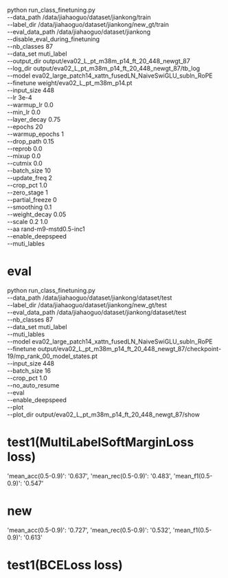 <!-- python run_class_finetuning.py \
        --data_path /data/jiahaoguo/dataset/jiankong/train \
        --disable_eval_during_finetuning \
        --nb_classes 21841 \
        --data_set muti_label \
        --output_dir output/eva02_B_pt_in21k_p14_ft_20 \
        --log_dir output/eva02_B_pt_in21k_p14_ft_20/tb_log \
        --model eva02_base_patch14_xattn_fusedLN_NaiveSwiGLU_subln_RoPE \
        --finetune weight/eva02_B_pt_in21k_p14.pt \
        --input_size 640 \
        --lr 3e-4 \
        --warmup_lr 0.0 \
        --min_lr 0.0 \
        --layer_decay 0.7 \
        --epochs 20 \
        --warmup_epochs 1 \
        --drop_path 0.1 \
        --reprob 0.0 \
        --mixup 0.0 \
        --cutmix 0.0 \
        --batch_size 1 \
        --update_freq 2 \
        --crop_pct 1.0 \
        --zero_stage 1 \
        --partial_freeze 0 \
        --smoothing 0.1 \
        --weight_decay 0.05 \
        --scale 0.2 1.0 \
        --aa rand-m9-mstd0.5-inc1 \
        --enable_deepspeed \
        --muti_lables \
        --freeze_backbone
 -->

python  run_class_finetuning.py \
        --data_path /data/jiahaoguo/dataset/jiankong/train \
        --label_dir /data/jiahaoguo/dataset/jiankong/new_gt/train \
        --eval_data_path /data/jiahaoguo/dataset/jiankong \
        --disable_eval_during_finetuning \
        --nb_classes 87 \
        --data_set muti_label \
        --output_dir output/eva02_L_pt_m38m_p14_ft_20_448_newgt_87 \
        --log_dir output/eva02_L_pt_m38m_p14_ft_20_448_newgt_87/tb_log \
        --model eva02_large_patch14_xattn_fusedLN_NaiveSwiGLU_subln_RoPE \
        --finetune weight/eva02_L_pt_m38m_p14.pt \
        --input_size 448 \
        --lr 3e-4 \
        --warmup_lr 0.0 \
        --min_lr 0.0 \
        --layer_decay 0.75 \
        --epochs 20 \
        --warmup_epochs 1 \
        --drop_path 0.15 \
        --reprob 0.0 \
        --mixup 0.0 \
        --cutmix 0.0 \
        --batch_size 10 \
        --update_freq 2 \
        --crop_pct 1.0 \
        --zero_stage 1 \
        --partial_freeze 0 \
        --smoothing 0.1 \
        --weight_decay 0.05 \
        --scale 0.2 1.0 \
        --aa rand-m9-mstd0.5-inc1 \
        --enable_deepspeed \
        --muti_lables 


# eval
python run_class_finetuning.py \
        --data_path /data/jiahaoguo/dataset/jiankong/dataset/test \
        --label_dir /data/jiahaoguo/dataset/jiankong/new_gt/test \
        --eval_data_path /data/jiahaoguo/dataset/jiankong/dataset/test \
        --nb_classes 87 \
        --data_set muti_label \
        --muti_lables \
        --model eva02_large_patch14_xattn_fusedLN_NaiveSwiGLU_subln_RoPE \
        --finetune output/eva02_L_pt_m38m_p14_ft_20_448_newgt_87/checkpoint-19/mp_rank_00_model_states.pt \
        --input_size 448 \
        --batch_size 16 \
        --crop_pct 1.0 \
        --no_auto_resume \
        --eval \
        --enable_deepspeed \
        --plot \
        --plot_dir output/eva02_L_pt_m38m_p14_ft_20_448_newgt_87/show



# test1(MultiLabelSoftMarginLoss loss)
'mean_acc(0.5-0.9)': '0.637', 'mean_rec(0.5-0.9)': '0.483', 'mean_f1(0.5-0.9)': '0.547'
# new
'mean_acc(0.5-0.9)': '0.727', 'mean_rec(0.5-0.9)': '0.532', 'mean_f1(0.5-0.9)': '0.613'
# test1(BCELoss loss)

